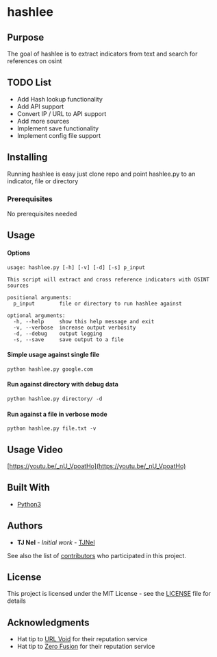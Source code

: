 # hashlee

## Purpose
The goal of hashlee is to extract indicators from text and search for references on osint

## TODO List
* Add Hash lookup functionality
* Add API support
* Convert IP / URL to API support
* Add more sources
* Implement save functionality
* Implement config file support 

## Installing

Running hashlee is easy just clone repo and point hashlee.py to an indicator, file or directory

### Prerequisites
No prerequisites needed

## Usage

#### Options 
```
usage: hashlee.py [-h] [-v] [-d] [-s] p_input

This script will extract and cross reference indicators with OSINT sources

positional arguments:
  p_input        file or directory to run hashlee against

optional arguments:
  -h, --help     show this help message and exit
  -v, --verbose  increase output verbosity
  -d, --debug    output logging
  -s, --save     save output to a file
```

#### Simple usage against single file
```
python hashlee.py google.com
```

#### Run against directory with debug data
```
python hashlee.py directory/ -d
```

#### Run against a file in verbose mode
```
python hashlee.py file.txt -v
```

## Usage Video

[https://youtu.be/_nU_VpoatHo](https://youtu.be/_nU_VpoatHo)

## Built With

* [Python3](https://github.com/python/cpython)

## Authors

* **TJ Nel** - *Initial work* - [TJNel](https://github.com/tjnel)

See also the list of [contributors](https://github.com/tjnel/hashlee/contributors) who participated in this project.

## License

This project is licensed under the MIT License - see the [LICENSE](LICENSE) file for details

## Acknowledgments

* Hat tip to [URL Void](http://www.urlvoid.com) for their reputation service
* Hat tip to [Zero Fusion](http://0spam.fusionzero.com) for their reputation service
